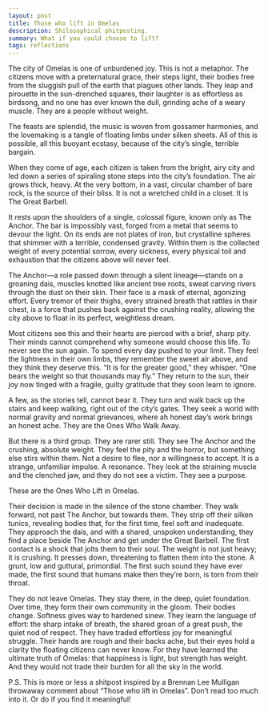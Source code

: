 ```yaml
---
layout: post
title: Those who lift in Omelas
description: Shilosophical phitposting.
summary: What if you could choose to lift?
tags: reflections
---
```


The city of Omelas is one of unburdened joy. This is not a metaphor. The citizens move with a preternatural grace, their steps light, their bodies free from the sluggish pull of the earth that plagues other lands. They leap and pirouette in the sun-drenched squares, their laughter is as effortless as birdsong, and no one has ever known the dull, grinding ache of a weary muscle. They are a people without weight.

The feasts are splendid, the music is woven from gossamer harmonies, and the lovemaking is a tangle of floating limbs under silken sheets. All of this is possible, all this buoyant ecstasy, because of the city’s single, terrible bargain.

When they come of age, each citizen is taken from the bright, airy city and led down a series of spiraling stone steps into the city’s foundation. The air grows thick, heavy. At the very bottom, in a vast, circular chamber of bare rock, is the source of their bliss. It is not a wretched child in a closet. It is The Great Barbell.

It rests upon the shoulders of a single, colossal figure, known only as The Anchor. The bar is impossibly vast, forged from a metal that seems to devour the light. On its ends are not plates of iron, but crystalline spheres that shimmer with a terrible, condensed gravity. Within them is the collected weight of every potential sorrow, every sickness, every physical toil and exhaustion that the citizens above will never feel.

The Anchor—a role passed down through a silent lineage—stands on a groaning dais, muscles knotted like ancient tree roots, sweat carving rivers through the dust on their skin. Their face is a mask of eternal, agonizing effort. Every tremor of their thighs, every strained breath that rattles in their chest, is a force that pushes back against the crushing reality, allowing the city above to float in its perfect, weightless dream.

Most citizens see this and their hearts are pierced with a brief, sharp pity. Their minds cannot comprehend why someone would choose this life. To never see the sun again. To spend every day pushed to your limit. They feel the lightness in their own limbs, they remember the sweet air above, and they think they deserve this. “It is for the greater good,” they whisper. “One bears the weight so that thousands may fly.” They return to the sun, their joy now tinged with a fragile, guilty gratitude that they soon learn to ignore.

A few, as the stories tell, cannot bear it. They turn and walk back up the stairs and keep walking, right out of the city’s gates. They seek a world with normal gravity and normal grievances, where ah honest day’s work brings an honest ache. They are the Ones Who Walk Away.

But there is a third group. They are rarer still. They see The Anchor and the crushing, absolute weight. They feel the pity and the horror, but something else stirs within them. Not a desire to flee, nor a willingness to accept. It is a strange, unfamiliar impulse. A resonance. They look at the straining muscle and the clenched jaw, and they do not see a victim. They see a purpose.

These are the Ones Who Lift in Omelas.

Their decision is made in the silence of the stone chamber. They walk forward, not past The Anchor, but towards them. They strip off their silken tunics, revealing bodies that, for the first time, feel soft and inadequate. They approach the dais, and with a shared, unspoken understanding, they find a place beside The Anchor and get under the Great Barbell.
The first contact is a shock that jolts them to their soul. The weight is not just heavy; it is crushing. It presses down, threatening to flatten them into the stone. A grunt, low and guttural, primordial. The first such sound they have ever made, the first sound that humans make then they’re born, is torn from their throat.

They do not leave Omelas. They stay there, in the deep, quiet foundation. Over time, they form their own community in the gloom. Their bodies change. Softness gives way to hardened sinew. They learn the language of effort: the sharp intake of breath, the shared groan of a great push, the quiet nod of respect. They have traded effortless joy for meaningful struggle. Their hands are rough and their backs ache, but their eyes hold a clarity the floating citizens can never know. For they have learned the ultimate truth of Omelas: that happiness is light, but strength has weight. And they would not trade their burden for all the sky in the world.

P.S. This is more or less a shitpost inspired by a Brennan Lee Mulligan throwaway comment about “Those who lift in Omelas”. Don’t read too much into it. Or do if you find it meaningful! 
